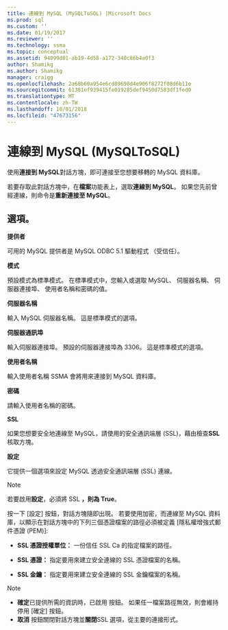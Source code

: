 ```yaml
---
title: 連線到 MySQL (MySQLToSQL) |Microsoft Docs
ms.prod: sql
ms.custom: ''
ms.date: 01/19/2017
ms.reviewer: ''
ms.technology: ssma
ms.topic: conceptual
ms.assetid: 94099d01-ab19-4d58-a172-340c86b4a0f3
author: Shamikg
ms.author: Shamikg
manager: craigg
ms.openlocfilehash: 2a68b60a954e6cd89698d4e906f8272f08d6b11e
ms.sourcegitcommit: 61381ef939415fe019285def9450d7583df1fed0
ms.translationtype: MT
ms.contentlocale: zh-TW
ms.lasthandoff: 10/01/2018
ms.locfileid: "47673156"
---
```

# <a name="connect-to-mysql-mysqltosql"></a>連線到 MySQL (MySQLToSQL)
使用**連接到 MySQL**對話方塊，即可連接至您想要移轉的 MySQL 資料庫。  
  
若要存取此對話方塊中，在**檔案**功能表上，選取**連線到 MySQL**。 如果您先前曾經連線，則命令是**重新連接至 MySQL**。  
  
## <a name="options"></a>選項。  
**提供者**  
  
可用的 MySQL 提供者是 MySQL ODBC 5.1 驅動程式 （受信任）。  
  
**模式**  
  
預設模式為標準模式。 在標準模式中，您輸入或選取 MySQL、 伺服器名稱、 伺服器連接埠、 使用者名稱和密碼的值。  
  
**伺服器名稱**  
  
輸入 MySQL 伺服器名稱。 這是標準模式的選項。  
  
**伺服器通訊埠**  
  
輸入伺服器連接埠。 預設的伺服器連接埠為 3306。 這是標準模式的選項。  
  
**使用者名稱**  
  
輸入使用者名稱 SSMA 會將用來連接到 MySQL 資料庫。  
  
**密碼**  
  
請輸入使用者名稱的密碼。  
  
**SSL**  
  
如果您想要安全地連線至 MySQL，請使用的安全通訊端層 (SSL)，藉由檢查**SSL**核取方塊。  
  
**設定**  
  
它提供一個選項來設定 MySQL 透過安全通訊端層 (SSL) 連線。  
  
> [!NOTE]  
> 若要啟用**設定**，必須將 SSL **，則為 True**。  
  
按一下 [設定] 按鈕，對話方塊隨即出現。 若要使用加密，而連線至 MySQL 資料庫，以顯示在對話方塊中的下列三個憑證檔案的路徑必須被定義 [隱私權增強式郵件憑證 (PEM)]:  
  
-   **SSL 憑證授權單位：** 一份信任 SSL Ca 的指定檔案的路徑。  
  
-   **SSL 憑證：** 指定要用來建立安全連線的 SSL 憑證檔案的名稱。  
  
-   **SSL 金鑰：** 指定要用來建立安全連線的 SSL 金鑰檔案的名稱。  
  
> [!NOTE]  
> -   **確定**已提供所需的資訊時，已啟用 按鈕。 如果任一檔案路徑無效，則會維持停用 [確定] 按鈕。  
> -   **取消** 按鈕關閉對話方塊並**關閉**SSL 選項，從主要的連接形式。  
  
